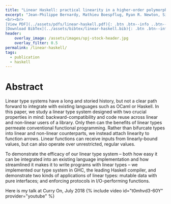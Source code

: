 ```yaml
---
title: "Linear Haskell: practical linearity in a higher-order polymorphic language"
excerpt: "Jean-Philippe Bernardy, Mathieu Boespflug, Ryan R. Newton, Simon Peyton Jones, Arnaud Spiwack <br><br> Published in <em>Principles of Programming Languages 2018 (POPL 2018)</em> by ACM
<br><br>
[View PDF](../assets/pdfs/linear-haskell.pdf){: .btn .btn--info ..btn--large}
[Download BibTex](../assets/bibtex/linear-haskell.bib){: .btn .btn--info ..btn--large}"
header:
    overlay_image: /assets/images/spj-stock-header.jpg
    overlay_filter: 0.5
permalink: /linear-haskell/
tags:
  - publication
  - haskell
---
```


# Abstract
Linear type systems have a long and storied history, but not a clear path forward to integrate with existing languages such as OCaml or Haskell. In this paper, we study a linear type system designed with two crucial properties in mind: backward-compatibility and code reuse across linear and non-linear users of a library. Only then can the benefits of linear types permeate conventional functional programming. Rather than bifurcate types into linear and non-linear counterparts, we instead attach linearity to function arrows. Linear functions can receive inputs from linearly-bound values, but can also operate over unrestricted, regular values.

To demonstrate the efficacy of our linear type system – both how easy it can be integrated into an existing language implementation and how streamlined it makes it to write programs with linear types – we implemented our type system in GHC, the leading Haskell compiler, and demonstrate two kinds of applications of linear types: mutable data with pure interfaces; and enforcing protocols in I/O-performing functions.

Here is my talk at Curry On, July 2018
{% include video id="t0mhvd3-60Y" provider="youtube" %}
